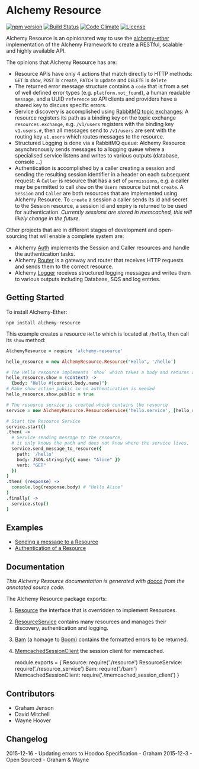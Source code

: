 # Alchemy Resource

[![npm version](https://badge.fury.io/js/alchemy-resource.svg)](https://badge.fury.io/js/alchemy-resource)
[![Build Status](https://travis-ci.org/LoyaltyNZ/alchemy-resource.svg?branch=master)](https://travis-ci.org/LoyaltyNZ/alchemy-resource)
[![Code Climate](https://codeclimate.com/github/LoyaltyNZ/alchemy-resource/badges/gpa.svg)](https://codeclimate.com/github/LoyaltyNZ/alchemy-resource)
[![License](https://img.shields.io/badge/license-LGPL--3.0-blue.svg)](http://www.gnu.org/licenses/lgpl-3.0.en.html)

Alchemy Resource is an opinionated way to use the
[alchemy-ether](https://github.com/LoyaltyNZ/alchemy-ether)
implementation of the Alchemy Framework to
create a RESTful, scalable and highly available API.

The opinions that Alchemy Resource has are:

* Resource APIs have only 4 actions that match directly to HTTP methods:
  `GET` is `show`, `POST` is `create`, `PATCH` is `update` and `DELETE` is `delete`
* The returned error message structure contains a `code` that is from a set of well defined error types (e.g. `platform.not_found`), a human readable `message`, and a UUID `reference` so API clients and providers have a shared key to discuss specific errors.
* Service discovery is accomplished using [RabbitMQ topic exchanges]((https://www.rabbitmq.com/tutorials/tutorial-five-javascript.html)): A resource registers its path as a binding key on the topic exchange `resources.exchange`, e.g. `/v1/users` registers with the binding key `v1.users.#`, then all messages send to `/v1/users` are sent with the routing key `v1.users` which routes messages to the resource.
* Structured Logging is done via a RabbitMQ queue: Alchemy Resource asynchronously sends messages to a logging queue where a specialised service listens and writes to various outputs (database, console ...)
* Authentication is accomplished by a caller creating a session and sending the resulting session identifier in a header on each subsequent request: A `Caller` is resource that has a set of `permissions`, e.g. a caller may be permitted to call `show` on the `Users` resource but not `create`. A `Session` and `Caller` are both resources that are implemented using Alchemy Resource. To `create` a session a caller sends its id and secret to the Session resource, a session id and expiry is returned to be used for authentication. *Currently sessions are stored in memcached, this will likely change in the future*.

Other projects that are in different stages of development and open-sourcing that will enable a complete system are:

* Alchemy [Auth](https://github.com/LoyaltyNZ/alchemy-auth) implements the Session and Caller resources and handle the authentication tasks.
* Alchemy [Router](https://github.com/LoyaltyNZ/alchemy-router) is a gateway and router that receives HTTP requests and sends them to the correct resource.
* Alchemy [Logger](https://github.com/LoyaltyNZ/alchemy-logger) receives structured logging messages and writes them to various outputs including Database, SQS and log entries.

## Getting Started

To install Alchemy-Ether:

```
npm install alchemy-resource
```

This example creates a resource `Hello` which is located at `/hello`, then call its `show` method:

```coffeescript
AlchemyResource = require 'alchemy-resource'

hello_resource = new AlchemyResource.Resource("Hello", '/hello')

# The Hello resource implements `show` which takes a body and returns a string of the name
hello_resource.show = (context) ->
  {body: "Hello #{context.body.name}"}
# Make show action public so no authentication is needed
hello_resource.show.public = true

# The resource service is created which contains the resource
service = new AlchemyResource.ResourceService('hello.service', [hello_resource])

# Start the Resource Service
service.start()
.then( ->
  # Service sending message to the resource,
  # it only knows the path and does not know where the service lives.
  service.send_message_to_resource({
    path: '/hello'
    body: JSON.stringify({ name: "Alice" })
    verb: "GET"
  })
)
.then( (response) ->
  console.log(response.body) # "Hello Alice"
)
.finally( ->
  service.stop()
)
```


## Examples

* [Sending a message to a Resource](http://loyaltynz.github.io/alchemy-resource/docs/examples/example_1_send_message.html)
* [Authentication of a Resource](http://loyaltynz.github.io/alchemy-resource/docs/examples/example_2_authentication.html)

## Documentation

*This Alchemy Resource documentation is generated with [docco](https://jashkenas.github.io/docco/) from the annotated source code.*

The Alchemy Resource package exports:

1. [Resource](http://loyaltynz.github.io/alchemy-resource/docs/src/resource.html) the interface that is overridden to implement Resources.
2. [ResourceService](http://loyaltynz.github.io/alchemy-resource/docs/src/resource_service.html) contains many resources and manages their discovery, authentication and logging.
3. [Bam](http://loyaltynz.github.io/alchemy-resource/docs/src/bam.html) (a homage to [Boom](https://www.npmjs.com/package/boom)) contains the formatted errors to be returned.
4. [MemcachedSessionClient](http://loyaltynz.github.io/alchemy-resource/docs/src/memcached_session_client.html) the session client for memcached.

    module.exports = {
      Resource:                require('./resource')
      ResourceService:         require('./resource_service')
      Bam:                     require('./bam')
      MemcachedSessionClient:  require('./memcached_session_client')
    }

## Contributors

* Graham Jenson
* David Mitchell
* Wayne Hoover

## Changelog

2015-12-16 - Updating errors to Hoodoo Specification - Graham
2015-12-3  - Open Sourced                            - Graham & Wayne
